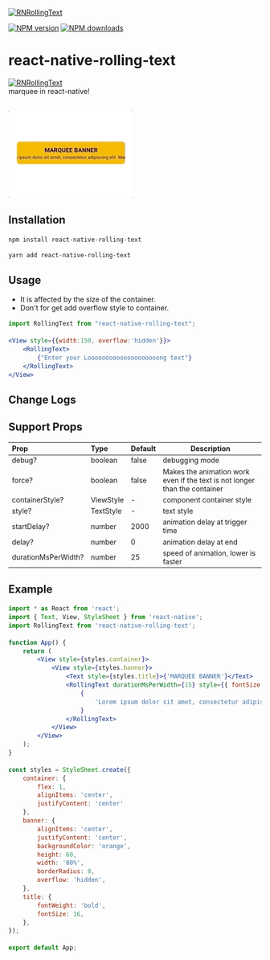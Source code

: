 <span class="module"><a href="https://github.com/bang9/react-native-rolling-text" title="View this project"><img src="https://img.shields.io/badge/React Native-react--native--rolling--text-black?style=flat-square&logo=react" alt="RNRollingText" /></a></span>

<span class="npmversion"><a href="https://npmjs.org/package/react-native-rolling-text" title="View this project on NPM"><img src="https://img.shields.io/npm/v/react-native-rolling-text.svg" alt="NPM version" /></a></span>
<span class="npmdownloads"><a href="https://npmjs.org/package/react-native-rolling-text" title="View this project on NPM"><img src="https://img.shields.io/npm/dm/react-native-rolling-text.svg" alt="NPM downloads" /></a></span>

# react-native-rolling-text
<span class="module"><a href="https://snack.expo.io/@bang9/marquee" title="Example"><img src="https://img.shields.io/badge/Expo-test it on expo snack-black?style=flat-square&logo=expo" alt="RNRollingText" /></a></span><br/>
marquee in react-native! <br/><br/>

![img](screenshot/result.gif)

## Installation

```sh
npm install react-native-rolling-text
```

```sh
yarn add react-native-rolling-text
```

## Usage

- It is affected by the size of the container.
- Don't for get add overflow style to container.

```jsx
import RollingText from "react-native-rolling-text";

<View style={{width:150, overflow:'hidden'}}>
    <RollingText>
        {"Enter your Loooooooooooooooooooong text"}
    </RollingText>
</View>
```

## Change Logs


## Support Props

| Prop                | Type      | Default | Description                           |
| :------------------ | :-------- | :------ | ------------------------------------- |
| debug?              | boolean   | false   | debugging mode                        |
| force?              | boolean   | false   | Makes the animation work even if the text is not longer than the container |
| containerStyle?     | ViewStyle | -       | component container style             |
| style?              | TextStyle | -       | text style                            | 
| startDelay?         | number    | 2000    | animation delay at trigger time       |
| delay?              | number    | 0       | animation delay at end                |
| durationMsPerWidth? | number    | 25      | speed of animation, lower is faster   |

## Example

```jsx
import * as React from 'react';
import { Text, View, StyleSheet } from 'react-native';
import RollingText from 'react-native-rolling-text';

function App() {
    return (
        <View style={styles.container}>
            <View style={styles.banner}>
                <Text style={styles.title}>{'MARQUEE BANNER'}</Text>
                <RollingText durationMsPerWidth={15} style={{ fontSize: 12 }}>
                    {
                        'Lorem ipsum dolor sit amet, consectetur adipiscing elit. Maecenas vestibulum elementum ante.'
                    }
                </RollingText>
            </View>
        </View>
    );
}

const styles = StyleSheet.create({
    container: { 
        flex: 1,
        alignItems: 'center',
        justifyContent: 'center'
    },
    banner: {
        alignItems: 'center',
        justifyContent: 'center',
        backgroundColor: 'orange',
        height: 60,
        width: '80%',
        borderRadius: 8,
        overflow: 'hidden',
    },
    title: {
        fontWeight: 'bold',
        fontSize: 16,
    },
});

export default App;
```
